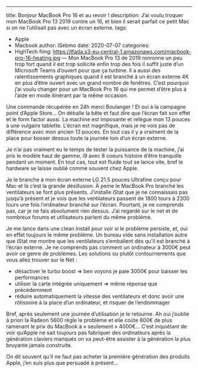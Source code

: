 ---
title: Bonjour MacBook Pro 16 et au revoir !
description: J’ai voulu troquer mon MacBook Pro 13 2019 contre un 16, et bien il serait parfait ce petit Mac si on ne l’utilisait pas avec un écran externe.
tags: 
- Apple
- Macbook
author: iSebmo
date: 2020-07-07
categories: 
- HighTech
fimg: https://tfada.s3-eu-central-1.amazonaws.com/macbook-pro-16-heating.jpg
—
Mon MacBook Pro 13 de 2019 ronronne un peu trop fort quand il est trop sollicité enfin trop des fois il suffit juste d’un Microsoft Teams d’ouvert pour que ça turbine. Il a aussi des ralentissements graphiques quand il est branché à un écran externe 4K en plus d’être ouvert avec un grand nombre de fenêtres.
C’est pourquoi j’ai voulu changer pour un MacBook Pro 16 qui me permet d’être plus à l’aide en mode itinérant par la même occasion. 

Une commande récupérée en 24h merci Boulanger ! Et oui à la campagne point d’Apple Store…
On déballe la bête et faut dire que l’écran fait son effet et le form factor aussi. La machine est imposante et relègue mon 13 pouces à une vulgaire tablette. L’écran est magnifique, mais je ne vois pas de différence avec mon ancien 13 pouces. En tout cas il y a vraiment de la place pour bosser dessus toute la journée loin d’un écran externe. 

Je n’ai pas vraiment eu le temps de tester la puissance de la machine, j’ai pris le modèle haut de gamme, i9 avec 8 coeurs histoire d’être tranquille pendant un moment. En tout cas, tout est fluide tout se lance vite, bref le hardware se laisse oublié comme souvent chez Apple.

Je le branche à mon écran externe LG 21.5 pouces Ultrafine conçu pour Mac et là c’est la grande désillusion. À peine le MacBook Pro branché les ventilateurs se font plus présents. J’installe iStat que je ne connaissais pas jusqu’à présent et je vois que les ventilateurs passent de 1800 tours à 2300 tours une fois l’ordinateur branché sur l’écran. Pourtant, je ne comprends pas, car je ne fais absolument rien dessus. J’ai regardé sur le net et de nombreux forums et utilisateurs parlent du même problème.

Je me lance dans une clean Install pour voir si le problème persiste, et, oui en effet toujours le même problème. Un bureau vide sans installation autre que iStat me montre que les ventilateurs s’emballent dès qu’il est branché à l’écran externe. 
Je ne comprends pas comment un ordinateur à 3000€ peut avoir ce genre de problèmes. Les solutions ou plutôt contournements que vous allez trouver sur le Net :
- désactiver le turbo boost =\> ben voyons je paie 3000€ pour baisser les performances
- utiliser la carte intégrée uniquement =\> même réponse que précédemment
- réduire automatiquement la vitesse des ventilateurs et donc avoir une rôtissoire à la place d’un ordinateur, et risquer de l’endommager

Bref, après seulement une journée d’utilisation je le retourne. Ah oui j’oublie à priori la Radeon 5600 règle le problème et elle coûte 800€ de plus ramenant le prix du MacBook à « seulement » 4000€…
C’est inquiétant de voir qu’Apple ne sait toujours pas fabriquer des ordinateurs après la génération claviers manqués on va peut-être assister à la génération la plus bruyante jamais construite. 

On dit souvent qu’il ne faut pas acheter la première génération des produits Apple, j’en suis plus que persuadé à présent…